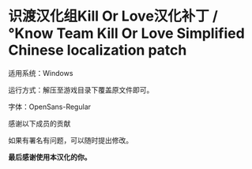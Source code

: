 # 识渡汉化组Kill Or Love汉化补丁 / °Know Team Kill Or Love Simplified Chinese localization patch

适用系统：Windows

运行方式：解压至游戏目录下覆盖原文件即可。

字体：OpenSans-Regular

感谢以下成员的贡献

如果有署名有问题，可以随时提出修改。

**最后感谢使用本汉化的你。**
